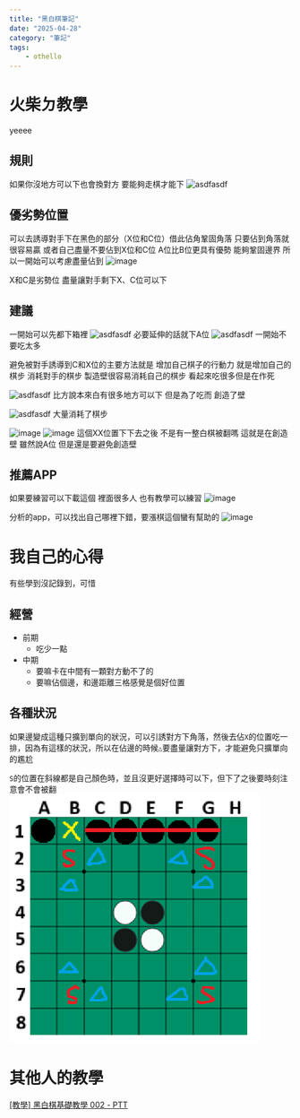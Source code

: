 ```yaml
---
title: "黑白棋筆記"
date: "2025-04-28"
category: "筆記"
tags: 
    - othello
---
```


# 火柴ㄉ教學
yeeee
## 規則

如果你沒地方可以下也會換對方
要能夠走棋才能下
![asdfasdf](https://hackmd.io/_uploads/ByaR1NOakg.jpg)

## 優劣勢位置
可以去誘導對手下在黑色的部分（X位和C位）借此佔角鞏固角落 只要佔到角落就很容易贏
或者自己盡量不要佔到X位和C位
A位比B位更具有優勢 能夠鞏固邊界
所以一開始可以考慮盡量佔到
![image](https://hackmd.io/_uploads/r1PCRmOpyg.png)

X和C是劣勢位
盡量讓對手剩下X、C位可以下

## 建議

一開始可以先都下箱裡
![asdfasdf](https://hackmd.io/_uploads/S1VflEuTyl.jpg)
必要延伸的話就下A位
![asdfasdf](https://hackmd.io/_uploads/B1PXxEdakx.jpg)
一開始不要吃太多

避免被對手誘導到C和X位的主要方法就是 增加自己棋子的行動力
就是增加自己的棋步 消耗對手的棋步
製造壁很容易消耗自己的棋步
看起來吃很多但是在作死

![asdfasdf](https://hackmd.io/_uploads/rkgfOeNupJx.jpg)
比方說本來白有很多地方可以下 但是為了吃而 創造了壁

![asdfasdf](https://hackmd.io/_uploads/S14YlE_T1x.jpg)
大量消耗了棋步

![image](https://hackmd.io/_uploads/Bkj5eNu61l.png)
![image](https://hackmd.io/_uploads/rJQslVuTkx.png)
這個XX位置下下去之後
不是有一整白棋被翻嗎
這就是在創造壁
雖然說A位 但是還是要避免創造壁

## 推薦APP
如果要練習可以下載這個
裡面很多人 也有教學可以練習
![image](https://hackmd.io/_uploads/SyXtJVu61g.png)

分析的app，可以找出自己哪裡下錯，要漲棋這個蠻有幫助的
![image](https://hackmd.io/_uploads/H1xckVdpJe.png)


# 我自己的心得
有些學到沒記錄到，可惜

## 經營
* 前期
  * 吃少一點
* 中期
  * 要嘛卡在中間有一顆對方動不了的
  * 要嘛佔個邊，和邊距離三格感覺是個好位置

## 各種狀況
如果邊變成這種只擴到單向的狀況，可以引誘對方下角落，然後去佔`X`的位置吃一排，因為有這樣的狀況，所以在佔邊的時候`△`要盡量讓對方下，才能避免只擴單向的尷尬

`S`的位置在斜線都是自己顏色時，並且沒更好選擇時可以下，但下了之後要時刻注意會不會被翻
![alt text](/Othello/image.png)


# 其他人的教學
[[教學] 黑白棋基礎教學 002 - PTT](https://www.ptt.cc/bbs/othello/M.1299304992.A.54A.html)